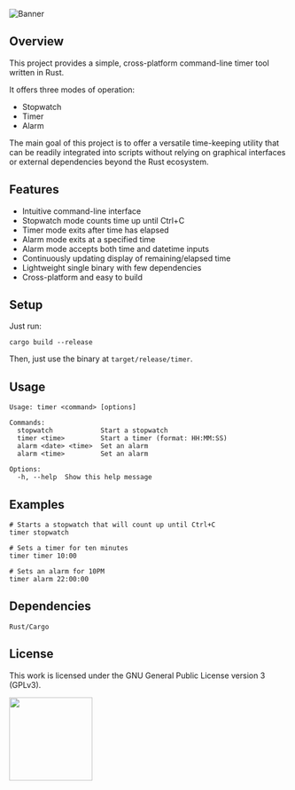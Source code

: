 ![Banner](https://s-christy.com/sbs/status-banner.svg?icon=action/alarm&hue=100&title=Timer&description=A%20simple,%20cross-platform%20command-line%20stopwatch,%20timer,%20and%20alarm%20in%20one)

## Overview

This project provides a simple, cross-platform command-line timer tool written
in Rust.

It offers three modes of operation:

- Stopwatch
- Timer
- Alarm

The main goal of this project is to offer a versatile time-keeping utility that
can be readily integrated into scripts without relying on graphical interfaces
or external dependencies beyond the Rust ecosystem.

## Features

- Intuitive command-line interface
- Stopwatch mode counts time up until Ctrl+C
- Timer mode exits after time has elapsed
- Alarm mode exits at a specified time
- Alarm mode accepts both time and datetime inputs
- Continuously updating display of remaining/elapsed time
- Lightweight single binary with few dependencies
- Cross-platform and easy to build

## Setup

Just run:

```
cargo build --release
```

Then, just use the binary at `target/release/timer`.

## Usage

```
Usage: timer <command> [options]

Commands:
  stopwatch            Start a stopwatch
  timer <time>         Start a timer (format: HH:MM:SS)
  alarm <date> <time>  Set an alarm
  alarm <time>         Set an alarm

Options:
  -h, --help  Show this help message
```

## Examples

```
# Starts a stopwatch that will count up until Ctrl+C
timer stopwatch
```

```
# Sets a timer for ten minutes
timer timer 10:00
```

```
# Sets an alarm for 10PM
timer alarm 22:00:00
```

## Dependencies

```
Rust/Cargo
```

## License

This work is licensed under the GNU General Public License version 3 (GPLv3).

[<img src="https://s-christy.com/status-banner-service/GPLv3_Logo.svg" width="150" />](https://www.gnu.org/licenses/gpl-3.0.en.html)
